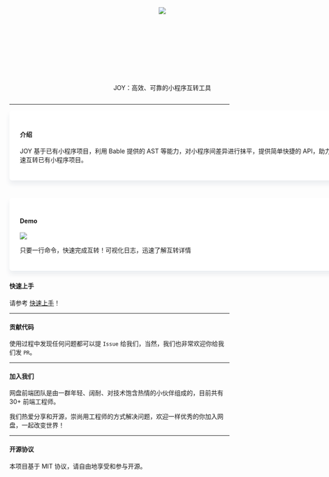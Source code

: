 <div style="position: relative;width:700px;height: 400px;">
    <img style="position: absolute;top: 50%;left: 50%;transform: translate(-50%,-50%);" src="/union-static/public/static/joy-org/docs/logo.png"/>
    <p style="position:absolute;width: 100%;bottom:0;text-align:center;">JOY：高效、可靠的小程序互转工具</p>
</div>

---

<div style="width:770px;margin-bottom: 40px;padding: 24px;background-color: #fff;border-radius: 6px;box-shadow: 0 8px 12px #ebedf0;">
    <h4>介绍</h4>
    <p>JOY 基于已有小程序项目，利用 Bable 提供的 AST 等能力，对小程序间差异进行抹平，提供简单快捷的 API，助力开发者快速互转已有小程序项目。</p>
</div>

<div style="width:770px;margin-bottom: 24px;padding: 24px;background-color: #fff;border-radius: 6px;box-shadow: 0 8px 12px #ebedf0;">
    <h4>Demo</h4>
    <img src="https://issuecdn.baidupcs.com/issue/netdisk/ts_ad/help/1578475646.png" />
    <p>只要一行命令，快速完成互转！可视化日志，迅速了解互转详情</p>
</div>

#### 快速上手

请参考 [快速上手](/start/quick)！

---

#### 贡献代码

使用过程中发现任何问题都可以提 `Issue` 给我们，当然，我们也非常欢迎你给我们发 `PR`。

---

#### 加入我们

网盘前端团队是由一群年轻、阔耐、对技术饱含热情的小伙伴组成的，目前共有 30+ 前端工程师。

我们热爱分享和开源，崇尚用工程师的方式解决问题，欢迎一样优秀的你加入网盘，一起改变世界！

---

#### 开源协议

本项目基于 MIT 协议，请自由地享受和参与开源。

